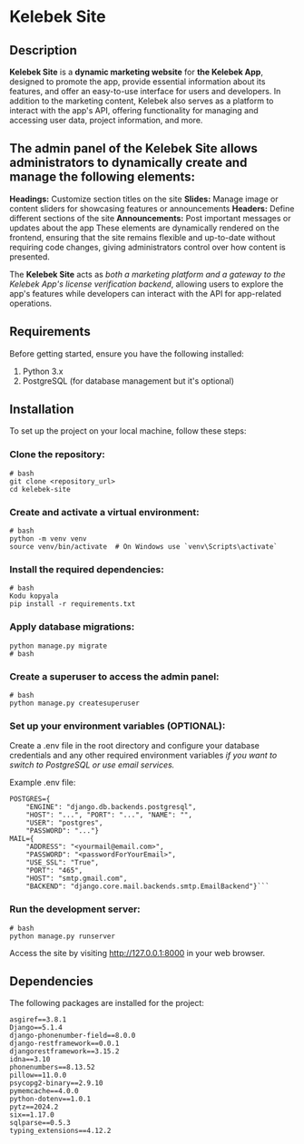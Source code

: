 # Kelebek Site
## Description
**Kelebek Site** is a **dynamic marketing website** for **the Kelebek App**, designed to promote the app, provide essential information about its features, and offer an easy-to-use interface for users and developers. In addition to the marketing content, Kelebek also serves as a platform to interact with the app's API, offering functionality for managing and accessing user data, project information, and more.

## The admin panel of the Kelebek Site allows administrators to dynamically create and manage the following elements:

**Headings:** Customize section titles on the site
**Slides:** Manage image or content sliders for showcasing features or announcements
**Headers:** Define different sections of the site
**Announcements:** Post important messages or updates about the app
These elements are dynamically rendered on the frontend, ensuring that the site remains flexible and up-to-date without requiring code changes, giving administrators control over how content is presented.

The **Kelebek Site** acts as *both a marketing platform and a gateway to the Kelebek App's license verification backend*, allowing users to explore the app's features while developers can interact with the API for app-related operations.

## Requirements
Before getting started, ensure you have the following installed:

1. Python 3.x
2. PostgreSQL (for database management but it's optional)

## Installation
To set up the project on your local machine, follow these steps:

### Clone the repository:
```
# bash
git clone <repository_url>
cd kelebek-site
```

### Create and activate a virtual environment:
``` 
# bash
python -m venv venv
source venv/bin/activate  # On Windows use `venv\Scripts\activate`
```

### Install the required dependencies:
```
# bash
Kodu kopyala
pip install -r requirements.txt
```

### Apply database migrations:
```
python manage.py migrate
# bash
```

### Create a superuser to access the admin panel:
```
# bash
python manage.py createsuperuser
```

### Set up your environment variables (OPTIONAL):
Create a .env file in the root directory and configure your database credentials and any other required environment variables *if you want to switch to PostgreSQL or use email services.*

Example .env file:

```
POSTGRES={
    "ENGINE": "django.db.backends.postgresql", 
    "HOST": "...", "PORT": "...", "NAME": "", 
    "USER": "postgres", 
    "PASSWORD": "..."}
MAIL={
    "ADDRESS": "<yourmail@email.com>", 
    "PASSWORD": "<passwordForYourEmail>", 
    "USE_SSL": "True", 
    "PORT": "465", 
    "HOST": "smtp.gmail.com", 
    "BACKEND": "django.core.mail.backends.smtp.EmailBackend"}```
``` 

### Run the development server:
```
# bash
python manage.py runserver
```
Access the site by visiting http://127.0.0.1:8000 in your web browser.

## Dependencies
The following packages are installed for the project:

```
asgiref==3.8.1
Django==5.1.4
django-phonenumber-field==8.0.0
django-restframework==0.0.1
djangorestframework==3.15.2
idna==3.10
phonenumbers==8.13.52
pillow==11.0.0
psycopg2-binary==2.9.10
pymemcache==4.0.0
python-dotenv==1.0.1
pytz==2024.2
six==1.17.0
sqlparse==0.5.3
typing_extensions==4.12.2
```